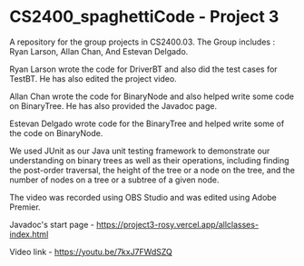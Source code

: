 # CS2400_spaghettiCode - Project 3
A repository for the group projects in CS2400.03. The Group includes : Ryan Larson, Allan Chan, And Estevan Delgado. 

Ryan Larson wrote the code for DriverBT and also did the test cases for TestBT.  He has also edited the project video.

Allan Chan wrote the code for BinaryNode and also helped write some code on BinaryTree. He has also provided the Javadoc page.

Estevan Delgado wrote code for the BinaryTree and helped write some of the code on BinaryNode.

We used JUnit as our Java unit testing framework to demonstrate our understanding on binary trees as well as their operations, including finding the post-order traversal, the height of the tree or a node on the tree, and the number of nodes on a tree or a subtree of a given node. 

The video was recorded using OBS Studio and was edited using Adobe Premier.

Javadoc's start page -  https://project3-rosy.vercel.app/allclasses-index.html

Video link - https://youtu.be/7kxJ7FWdSZQ
